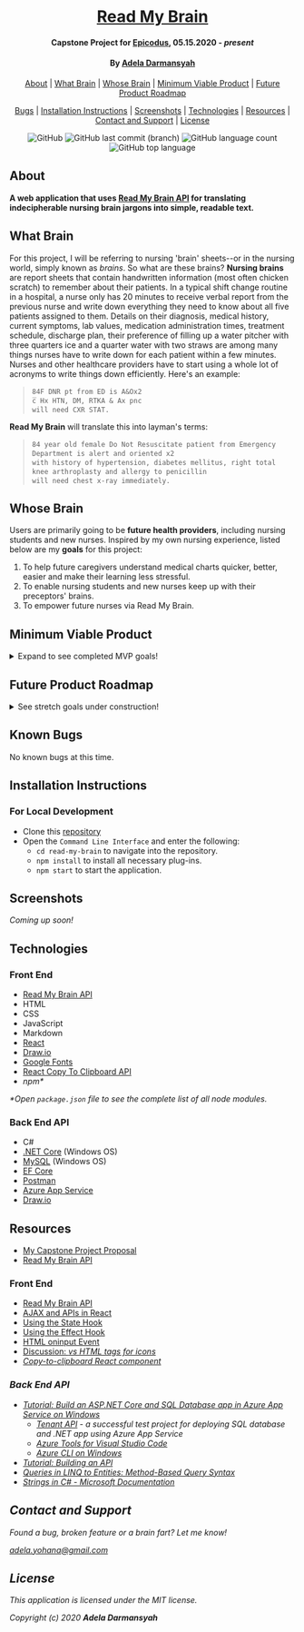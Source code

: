 <div align=center>

# [Read My Brain](https://github.com/ayohana/read-my-brain.git/)

#### Capstone Project for [Epicodus](https://www.epicodus.com/), 05.15.2020 - _present_

#### By [**Adela Darmansyah**](https://github.com/ayohana/)

[About](#About) | [What Brain](##What-Brain) | [Whose Brain](#Whose-Brain) | [Minimum Viable Product](#Minimum-Viable-Product) | [Future Product Roadmap](#Future-Product-Roadmap)

[Bugs](#Known-Bugs) | [Installation Instructions](#Installation-Instructions) | [Screenshots](#Screenshots)  | [Technologies](#Technologies) | [Resources](#Resources) | [Contact and Support](#Contact-and-Support) | [License](#License)

![GitHub](https://img.shields.io/github/license/ayohana/read-my-brain-api?color=%23DE98B2&style=for-the-badge) ![GitHub last commit (branch)](https://img.shields.io/github/last-commit/ayohana/read-my-brain-api/master?color=%23DE98B2&style=for-the-badge) ![GitHub language count](https://img.shields.io/github/languages/count/ayohana/read-my-brain-api?color=%23DE98B2&style=for-the-badge) ![GitHub top language](https://img.shields.io/github/languages/top/ayohana/read-my-brain-api?color=%23DE98B2&style=for-the-badge)

</div>

## About

**A web application that uses [Read My Brain API](https://github.com/ayohana/read-my-brain-api.git/) for translating indecipherable nursing brain jargons into simple, readable text.**

## What Brain

For this project, I will be referring to nursing 'brain' sheets--or in the nursing world, simply known as _brains_. So what are these brains? **Nursing brains** are report sheets that contain handwritten information (most often chicken scratch) to remember about their patients. In a typical shift change routine in a hospital, a nurse only has 20 minutes to receive verbal report from the previous nurse and write down everything they need to know about all five patients assigned to them. Details on their diagnosis, medical history, current symptoms, lab values, medication administration times, treatment schedule, discharge plan, their preference of filling up a water pitcher with three quarters ice and a quarter water with two straws are among many things nurses have to write down for each patient within a few minutes. Nurses and other healthcare providers have to start using a whole lot of acronyms to write things down efficiently. Here's an example:

> `````
> 84F DNR pt from ED is A&Ox2
> c̅ Hx HTN, DM, RTKA & Ax pnc
> will need CXR STAT.
> `````

**Read My Brain** will translate this into layman's terms:

> `````
> 84 year old female Do Not Resuscitate patient from Emergency Department is alert and oriented x2
> with history of hypertension, diabetes mellitus, right total knee arthroplasty and allergy to penicillin
> will need chest x-ray immediately.
> `````

## Whose Brain

Users are primarily going to be **future health providers**, including nursing students and new nurses. Inspired by my own nursing experience, listed below are my **goals** for this project:
1. To help future caregivers understand medical charts quicker, better, easier and make their learning less stressful.
2. To enable nursing students and new nurses keep up with their preceptors' brains.
3. To empower future nurses via Read My Brain.

## Minimum Viable Product

<details>
  <summary>Expand to see completed MVP goals!</summary>

  - [x] Design the database structure using Draw.io.
  - [x] Build a back-end API using C#/.NET Core and MySQL with READ functionality.
      - [x] Read a sentence by sending the sentence as a query parameter and the API will return the translated sentence.
  - [x] Design a component diagram for the front end using Draw.io.
  - [x] Build a front-end JavaScript/React application that allows users to enter a sentence and display the translated sentence.
      - [x] The default view will be a form with a single text box and a submit functionality.
      - [x] The user will be able to enter a sentence into the text box and submit it.
      - [x] There will be a maximum number of 50 characters in a sentence.
      - [x] Upon submission, the application will call the API to read the sentence.
      - [x] The application will display the returned API response as a string.

<div align=center>

  #### MVP React Component Diagram

  <img src="./public/mvp-react-component-diagram.png" width=500px alt="MVP React Component Diagram">

</div>

</details>

## Future Product Roadmap

<details>
  <summary>See stretch goals under construction!</summary>

  - [x] Build a back-end API using C#/.NET Core and MySQL with full CRUD functionality.
      - [x] Create a new term and its abbreviation into the API's database.
      - [x] Read a sentence by sending the sentence as a query parameter and the API will return the translated sentence.
      - [x] Update details of an term.
      - [x] Delete an term.
  - [x] Enable querying special characters. For instance, c̅ for with, ā for before and p̄ for after.
  - [x] Deploy API's database via Azure.
  - [x] Deploy the back-end API via Azure.
  - [ ] Deploy the front-end application via Firebase/Netlify.
  - [x] Users can enter longer sentences (max 200 characters per sentence).
  - [x] Users can enter a paragraph (max 1000 characters).
  - [x] There's an unlimited number of characters a user can enter.
  - [x] The API can translate live/real-time.
  - [ ] Users can copy special characters and insert them into their input text. For instance, icons c̅ for with, ā for before and p̄ for after.
  - [ ] Add functionality to generate random sentences in the front end so that users can test/use the app right away.
  - [ ] Refactor API call method in the front end to only call the API as needed (per word instead of per letter typed).
  - [ ] Refactor React component diagram.
      - [ ] Add an "About" section to the front end.
      - [ ] Add a footer to the front end with a link to my GitHub repo.
      - [ ] Use custom CSS styling instead of styling libraries.
      - [ ] Users can copy the translated result with a click of a button.
      - [ ] Users can add new terms via the front-end application for open contribution.
      - [ ] Users can update existing terms via the front-end application.
      - [ ] Warn users to be careful when translating real patient or personal identity information to prevent violating their privacy (HIPAA).
  - [ ] Create an API key for users.
  - [ ] Count the number of app usage (count every time a translation occurs).
  - [ ] Configure Azure/back end CORS settings to only allow Read My Brain (one application) to access it.
  - [ ] Share the application by posting in a nursing forum.
  - [ ] Application offers light and dark mode.
  - [ ] Add a blinking text cursor to text editor.
  - [ ] Use Redux in case the application's scale of state gets very large.
  - [ ] Apply Swagger API or add Views to API for http routes documentation.
  - [ ] The API can translate the vice versa (from layman’s terms to nursing jargons).
  - [x] ~~Use a React UI library such as React Semantic UI or Material UI.~~
  - [x] ~~Use Quill's basic text editor for application UI.~~
  - [x] ~~Apply Quill's toolbar.~~
  - [x] ~~Modify Quill's toolbar by adding an option to insert special characters into user input. For instance, c̅ for with, ā for before and p̄ for after.~~

  _Note: Quill does not have an event listener that will help with the live translation feature therefore stretch goals were refactored._

</details>

## Known Bugs

No known bugs at this time.

## Installation Instructions

### For Local Development

* Clone this [repository](https://github.com/ayohana/read-my-brain.git/)
* Open the `Command Line Interface` and enter the following:
  * `cd read-my-brain` to navigate into the repository.
  * `npm install` to install all necessary plug-ins.
  * `npm start` to start the application.

## Screenshots

<!-- API Database Structure:

![Read My Brain API's Database Structure created using Draw.io](./Images/read-my-brain-api-database-structure.png/) -->

_Coming up soon!_


## Technologies

### Front End

* [Read My Brain API](https://github.com/ayohana/read-my-brain-api.git/)
* HTML
* CSS
* JavaScript
* Markdown
* [React](https://reactjs.org/)
* [Draw.io](https://app.diagrams.net/)
* [Google Fonts](https://fonts.google.com/)
* [React Copy To Clipboard API](https://www.npmjs.com/package/react-copy-to-clipboard)
* _npm*_

_*Open `package.json` file to see the complete list of all node modules._

### Back End API

* C#
* [.NET Core](https://dotnet.microsoft.com/download/dotnet-core/) (Windows OS)
* [MySQL](https://dev.mysql.com/downloads/file/?id=484919) (Windows OS)
* [EF Core](https://github.com/PomeloFoundation/Pomelo.EntityFrameworkCore.MySql)
* [Postman](https://www.postman.com/downloads/)
* [Azure App Service](https://azure.microsoft.com/en-us/services/app-service/)
* [Draw.io](https://app.diagrams.net/)

## Resources

* [My Capstone Project Proposal](https://docs.google.com/document/d/1bxW7XzQk9xxoDU-CSc2oWtsvJcJJNuBybUBFhglaJDo/edit?usp=sharing)
* [Read My Brain API](https://github.com/ayohana/read-my-brain-api.git/)

### Front End

* [Read My Brain API](https://github.com/ayohana/read-my-brain-api.git/)
* [AJAX and APIs in React](https://reactjs.org/docs/faq-ajax.html)
* [Using the State Hook](https://reactjs.org/docs/hooks-state.html)
* [Using the Effect Hook](https://reactjs.org/docs/hooks-effect.html)
* [HTML oninput Event](https://www.w3schools.com/jsref/event_oninput.asp)
* [Discussion: <i> vs <span> HTML tags for icons](https://stackoverflow.com/questions/11135261/should-i-use-i-tag-for-icons-instead-of-span)
* [Copy-to-clipboard React component](https://github.com/nkbt/react-copy-to-clipboard)

### Back End API

* [Tutorial: Build an ASP.NET Core and SQL Database app in Azure App Service on Windows](https://docs.microsoft.com/en-us/azure/app-service/app-service-web-tutorial-dotnetcore-sqldb)
  * [Tenant API](https://github.com/ayohana/TenantAPI.git) - a successful test project for deploying SQL database and .NET app using Azure App Service
  * [Azure Tools for Visual Studio Code](https://marketplace.visualstudio.com/items?itemName=ms-vscode.vscode-node-azure-pack)
  * [Azure CLI on Windows](https://docs.microsoft.com/en-us/cli/azure/install-azure-cli-windows?view=azure-cli-latest#install-or-update)
* [Tutorial: Building an API](https://www.learnhowtoprogram.com/c-and-net/building-an-api)
* [Queries in LINQ to Entities: Method-Based Query Syntax](https://docs.microsoft.com/en-us/dotnet/framework/data/adonet/ef/language-reference/queries-in-linq-to-entities#method-based-query-syntax)
* [Strings in C# - Microsoft Documentation](https://docs.microsoft.com/en-us/dotnet/csharp/programming-guide/strings/)

## Contact and Support

Found a bug, broken feature or a brain fart? Let me know!

[adela.yohana@gmail.com](mailto:adela.yohana@gmail.com)

## License

This application is licensed under the MIT license.

Copyright (c) 2020 **Adela Darmansyah**